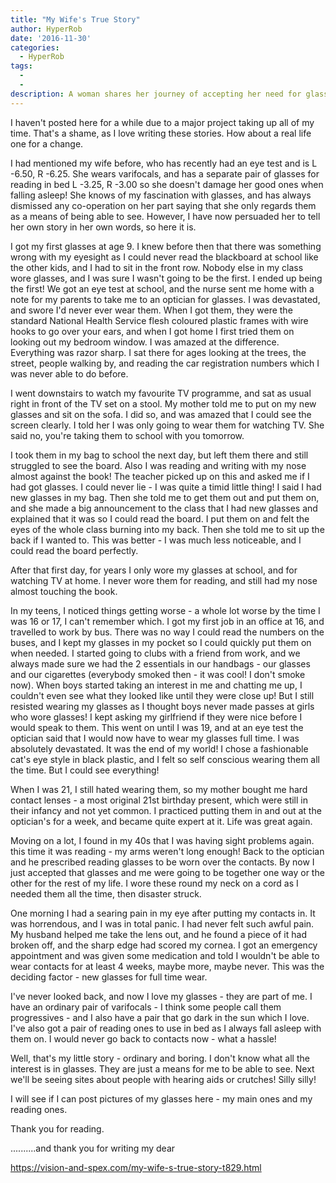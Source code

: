 ```yaml
---
title: "My Wife's True Story"
author: HyperRob
date: '2016-11-30'
categories:
  - HyperRob
tags:
  - 
  - 
description: A woman shares her journey of accepting her need for glasses and the impact they had on her life.
---
```

I haven't posted here for a while due to a major project taking up all of my time. That's a shame, as I love writing these stories. How about a real life one for a change.

I had mentioned my wife before, who has recently had an eye test and is L -6.50, R -6.25. She wears varifocals, and has a separate pair of glasses for reading in bed L -3.25, R -3.00 so she doesn't damage her good ones when falling asleep! She knows of my fascination with glasses, and has always dismissed any co-operation on her part saying that she only regards them as a means of being able to see. However, I have now persuaded her to tell her own story in her own words, so here it is.

I got my first glasses at age 9. I knew before then that there was something wrong with my eyesight as I could never read the blackboard at school like the other kids, and I had to sit in the front row. Nobody else in my class wore glasses, and I was sure I wasn't going to be the first. I ended up being the first! We got an eye test at school, and the nurse sent me home with a note for my parents to take me to an optician for glasses. I was devastated, and swore I'd never ever wear them. When I got them, they were the standard National Health Service flesh coloured plastic frames with wire hooks to go over your ears, and when I got home I first tried them on looking out my bedroom window. I was amazed at the difference. Everything was razor sharp. I sat there for ages looking at the trees, the street, people walking by, and reading the car registration numbers which I was never able to do before.

I went downstairs to watch my favourite TV programme, and sat as usual right in front of the TV set on a stool. My mother told me to put on my new glasses and sit on the sofa. I did so, and was amazed that I could see the screen clearly. I told her I was only going to wear them for watching TV. She said no, you're taking them to school with you tomorrow.

I took them in my bag to school the next day, but left them there and still struggled to see the board. Also I was reading and writing with my nose almost against the book! The teacher picked up on this and asked me if I had got glasses. I could never lie - I was quite a timid little thing! I said I had new glasses in my bag. Then she told me to get them out and put them on, and she made a big announcement to the class that I had new glasses and explained that it was so I could read the board. I put them on and felt the eyes of the whole class burning into my back. Then she told me to sit up the back if I wanted to. This was better - I was much less noticeable, and I could read the board perfectly.

After that first day, for years I only wore my glasses at school, and for watching TV at home. I never wore them for reading, and still had my nose almost touching the book.

In my teens, I noticed things getting worse - a whole lot worse by the time I was 16 or 17, I can't remember which. I got my first job in an office at 16, and travelled to work by bus. There was no way I could read the numbers on the buses, and I kept my glasses in my pocket so I could quickly put them on when needed. I started going to clubs with a friend from work, and we always made sure we had the 2 essentials in our handbags - our glasses and our cigarettes (everybody smoked then - it was cool! I don't smoke now). When boys started taking an interest in me and chatting me up, I couldn't even see what they looked like until they were close up! But I still resisted wearing my glasses as I thought boys never made passes at girls who wore glasses! I kept asking my girlfriend if they were nice before I would speak to them. This went on until I was 19, and at an eye test the optician said that I would now have to wear my glasses full time. I was absolutely devastated. It was the end of my world! I chose a fashionable cat's eye style in black plastic, and I felt so self conscious wearing them all the time. But I could see everything!

When I was 21, I still hated wearing them, so my mother bought me hard contact lenses - a most original 21st birthday present, which were still in their infancy and not yet common. I practiced putting them in and out at the optician's for a week, and became quite expert at it. Life was great again.

Moving on a lot, I found in my 40s that I was having sight problems again. this time it was reading - my arms weren't long enough! Back to the optician and he prescribed reading glasses to be worn over the contacts. By now I just accepted that glasses and me were going to be together one way or the other for the rest of my life. I wore these round my neck on a cord as I needed them all the time, then disaster struck.

One morning I had a searing pain in my eye after putting my contacts in. It was horrendous, and I was in total panic. I had never felt such awful pain. My husband helped me take the lens out, and he found a piece of it had broken off, and the sharp edge had scored my cornea. I got an emergency appointment and was given some medication and told I wouldn't be able to wear contacts for at least 4 weeks, maybe more, maybe never. This was the deciding factor - new glasses for full time wear.

I've never looked back, and now I love my glasses - they are part of me. I have an ordinary pair of varifocals - I think some people call them progressives - and I also have a pair that go dark in the sun which I love. I've also got a pair of reading ones to use in bed as I always fall asleep with them on. I would never go back to contacts now - what a hassle!

Well, that's my little story - ordinary and boring. I don't know what all the interest is in glasses. They are just a means for me to be able to see. Next we'll be seeing sites about people with hearing aids or crutches! Silly silly!

I will see if I can post pictures of my glasses here - my main ones and my reading ones.

Thank you for reading.

..........and thank you for writing my dear 

 

https://vision-and-spex.com/my-wife-s-true-story-t829.html